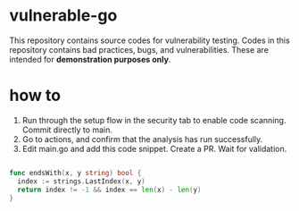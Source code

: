 # vulnerable-go

This repository contains source codes for vulnerability testing. Codes in this repository contains bad practices, bugs, and vulnerabilities. These are intended for **demonstration purposes only**.

# how to


1. Run through the setup flow in the security tab to enable code scanning. Commit directly to main. 
2. Go to actions, and confirm that the analysis has run successfully.
3. Edit main.go and add this code snippet. Create a PR. Wait for validation. 


```go

func endsWith(x, y string) bool {
  index := strings.LastIndex(x, y)
  return index != -1 && index == len(x) - len(y)
}

```
